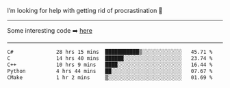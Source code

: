 I’m looking for help with getting rid of procrastination 🤔

-----

Some interesting code :arrow_right: [here](https://github.com/zhen8838/playground)

-----

<!--START_SECTION:waka-->

```txt
C#              28 hrs 15 mins  ███████████▒░░░░░░░░░░░░░   45.71 %
C               14 hrs 40 mins  ██████░░░░░░░░░░░░░░░░░░░   23.74 %
C++             10 hrs 9 mins   ████░░░░░░░░░░░░░░░░░░░░░   16.44 %
Python          4 hrs 44 mins   ██░░░░░░░░░░░░░░░░░░░░░░░   07.67 %
CMake           1 hr 2 mins     ▒░░░░░░░░░░░░░░░░░░░░░░░░   01.69 %
```

<!--END_SECTION:waka-->

<!--
**zhen8838/zhen8838** is a ✨ _special_ ✨ repository because its `README.md` (this file) appears on your GitHub profile.

Here are some ideas to get you started:

- 🔭 I’m currently working on ...
- 🌱 I’m currently learning ...
- 👯 I’m looking to collaborate on ...
 ...
- 💬 Ask me about ...
- 📫 How to reach me: ...
- 😄 Pronouns: ...
- ⚡ Fun fact: ...
-->
